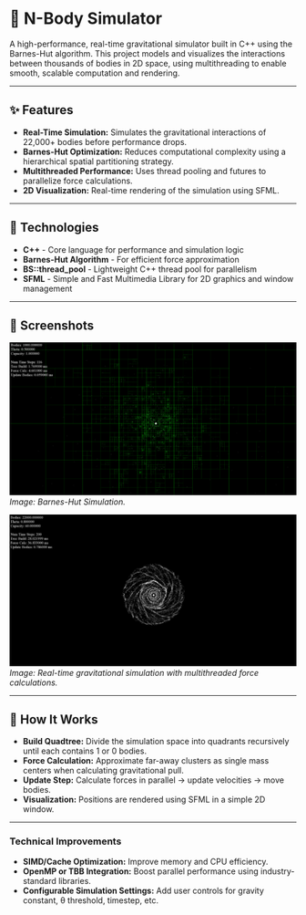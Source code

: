 # 🌌 N-Body Simulator

A high-performance, real-time gravitational simulator built in C++ using the Barnes-Hut algorithm. This project models and visualizes the interactions between thousands of bodies in 2D space, using multithreading to enable smooth, scalable computation and rendering.

---

## ✨ Features

* **Real-Time Simulation:** Simulates the gravitational interactions of 22,000+ bodies before performance drops.
* **Barnes-Hut Optimization:** Reduces computational complexity using a hierarchical spatial partitioning strategy.
* **Multithreaded Performance:** Uses thread pooling and futures to parallelize force calculations.
* **2D Visualization:** Real-time rendering of the simulation using SFML.

---

## 🚀 Technologies

* **C++** - Core language for performance and simulation logic  
* **Barnes-Hut Algorithm** - For efficient force approximation  
* **BS::thread_pool** - Lightweight C++ thread pool for parallelism  
* **SFML** - Simple and Fast Multimedia Library for 2D graphics and window management

---

## 📸 Screenshots

![simulation example](https://github.com/matthew9755123/N-Body_Sim/blob/main/BHSIM.png)  
*Image: Barnes-Hut Simulation.*

![simulation example](https://github.com/matthew9755123/N-Body_Sim/blob/main/NBODY_SIM.png)  
*Image: Real-time gravitational simulation with multithreaded force calculations.*

---

## 🧠 How It Works

* **Build Quadtree:** Divide the simulation space into quadrants recursively until each contains 1 or 0 bodies.
* **Force Calculation:** Approximate far-away clusters as single mass centers when calculating gravitational pull.
* **Update Step:** Calculate forces in parallel → update velocities → move bodies.
* **Visualization:** Positions are rendered using SFML in a simple 2D window.

---

### Technical Improvements

* **SIMD/Cache Optimization:** Improve memory and CPU efficiency.
* **OpenMP or TBB Integration:** Boost parallel performance using industry-standard libraries.
* **Configurable Simulation Settings:** Add user controls for gravity constant, θ threshold, timestep, etc.

